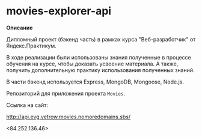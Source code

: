 # movies-explorer-api

**Описание**

Дипломный проект (бэкенд часть) в рамках курса "Веб-разработчик" от Яндекс.Практикум.

В ходе реализации были использованы знания полученные в процессе обучения на курсе, чтобы доказать усвоение материала. А также, получить дополнительную практику использования полученных знаний.

В части бэкенд используется Express, MongoDB, Mongoose, Node.js.

Репозиторий для приложения проекта `Movies`. 

Ссылка на сайт:

<http://api.evg.vetrow.movies.nomoredomains.sbs/>

<84.252.136.46>
